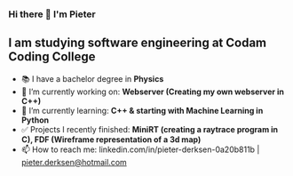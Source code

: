 ### Hi there 👋 I'm Pieter

## I am studying software engineering at Codam Coding College

* 📚 I have a bachelor degree in **Physics**
* 🔭 I’m currently working on: **Webserver (Creating my own webserver in C++)**
* 🌱 I’m currently learning: **C++ & starting with Machine Learning in Python** 
* ✅ Projects I recently finished: **MiniRT (creating a raytrace program in C), FDF (Wireframe representation of a 3d map)**
* 📫 How to reach me: linkedin.com/in/pieter-derksen-0a20b811b | pieter.derksen@hotmail.com
